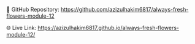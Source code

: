 📂 GitHub Repository: https://github.com/azizulhakim6817/always-fresh-flowers-module-12

🌐 Live Link: https://azizulhakim6817.github.io/always-fresh-flowers-module-12/